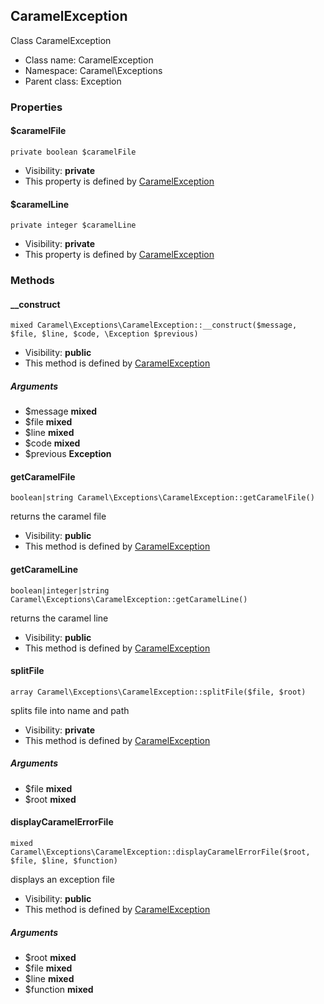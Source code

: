 ## CaramelException

Class CaramelException




* Class name: CaramelException
* Namespace: Caramel\Exceptions
* Parent class: Exception





### Properties


#### $caramelFile

    private boolean $caramelFile





* Visibility: **private**
* This property is defined by [CaramelException](#caramelexceptionscaramelexception)


#### $caramelLine

    private integer $caramelLine





* Visibility: **private**
* This property is defined by [CaramelException](#caramelexceptionscaramelexception)


### Methods


#### __construct

    mixed Caramel\Exceptions\CaramelException::__construct($message, $file, $line, $code, \Exception $previous)





* Visibility: **public**
* This method is defined by [CaramelException](#caramelexceptionscaramelexception)


##### Arguments
* $message **mixed**
* $file **mixed**
* $line **mixed**
* $code **mixed**
* $previous **Exception**



#### getCaramelFile

    boolean|string Caramel\Exceptions\CaramelException::getCaramelFile()

returns the caramel file



* Visibility: **public**
* This method is defined by [CaramelException](#caramelexceptionscaramelexception)




#### getCaramelLine

    boolean|integer|string Caramel\Exceptions\CaramelException::getCaramelLine()

returns the caramel line



* Visibility: **public**
* This method is defined by [CaramelException](#caramelexceptionscaramelexception)




#### splitFile

    array Caramel\Exceptions\CaramelException::splitFile($file, $root)

splits file into name and path



* Visibility: **private**
* This method is defined by [CaramelException](#caramelexceptionscaramelexception)


##### Arguments
* $file **mixed**
* $root **mixed**



#### displayCaramelErrorFile

    mixed Caramel\Exceptions\CaramelException::displayCaramelErrorFile($root, $file, $line, $function)

displays an exception file



* Visibility: **public**
* This method is defined by [CaramelException](#caramelexceptionscaramelexception)


##### Arguments
* $root **mixed**
* $file **mixed**
* $line **mixed**
* $function **mixed**


